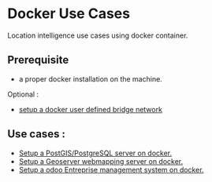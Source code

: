 # Docker Use Cases
Location intelligence use cases using docker container.

## Prerequisite 

- a proper docker installation on the machine.

Optional : 

- [setup a docker user defined bridge network](https://docs.docker.com/network/bridge/##differences-between-user-defined-bridges-and-the-default-bridge)

## Use cases :

- [Setup a PostGIS/PostgreSQL server on docker.](./postgis-on-docker.md) 
- [Setup a Geoserver webmapping server on docker.](./geoserver-on-docker.md) 
- [Setup a odoo Entreprise management system on docker.](./odoo-on-docker.md) 
